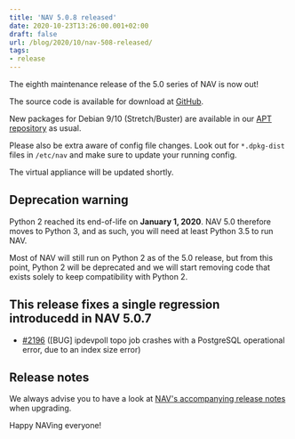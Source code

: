 ```yaml
---
title: 'NAV 5.0.8 released'
date: 2020-10-23T13:26:00.001+02:00
draft: false
url: /blog/2020/10/nav-508-released/
tags:
- release
---
```


The eighth maintenance release of the 5.0 series of NAV is now out!

The source code is available for download at [GitHub](https://github.com/UNINETT/nav/releases).

New packages for Debian 9/10 (Stretch/Buster) are available in our [APT repository](https://nav.uninett.no/install-instructions/#debian) as usual.

Please also be extra aware of config file changes. Look out for `*.dpkg-dist` files in `/etc/nav` and make sure to update your running config.

The virtual appliance will be updated shortly.

## Deprecation warning

Python 2 reached its end-of-life on **January 1, 2020**. NAV 5.0 therefore moves to Python 3, and as such, you will need at least Python 3.5 to run NAV.

Most of NAV will still run on Python 2 as of the 5.0 release, but from this point, Python 2 will be deprecated and we will start removing code that exists solely to keep compatibility with Python 2.

## This release fixes a single regression introducedd in NAV 5.0.7

*   [#2196](https://github.com/Uninett/nav/issues/2196) (\[BUG\] ipdevpoll topo job crashes with a PostgreSQL operational error, due to an index size error)

## Release notes

We always advise you to have a look at [NAV's accompanying release notes](https://nav.uninett.no/doc/5.0/release-notes.html#nav-5-0) when upgrading.

Happy NAVing everyone!

